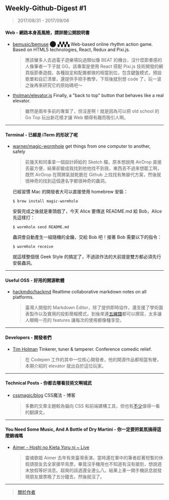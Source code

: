 ## Weekly-Github-Digest #1
> 2017/08/31 - 2017/09/06

#### Web - 網路本身高風險，請詳閱公開說明書
- [bemusic/bemuse](https://github.com/bemusic/bemuse)  ⬤▗▚▚▚ Web-based online rhythm action game. Based on HTML5 technologies, React, Redux and Pixi.js.
  > 應該蠻多人去過電子遊樂場玩過類似像 BEAT 的機台，沒什麼節奏感的人像筆者一下子就 GG。該專案是使用 React 搭配 Pixi.js 技術開發的網頁版節奏遊戲，各種設定和配置都做的相當到位，包含鍵盤模式，預設歌單和自訂清單，還提供手把手教學，下班後就別想 code 了，玩一波之後再來研究它的原始碼吧～

- [tholman/elevator.js](https://github.com/tholman/elevator.js)  Finally, a "back to top" button that behaves like a real elevator.
  > 雖然是兩年多前的專案了，但沒差啊！就是因為可以把 old school 的 Go Top 玩出新花樣才讓 Web 顯得有趣而吸引人啊。

---

#### Terminal - 已經是 iTerm 的形狀了呢
- [warner/magic-wormhole](https://github.com/warner/magic-wormhole)  get things from one computer to another, safely
  > 前幾天和同事拿一個設計師給的 Sketch 檔，原本想說用 AirDrop 直接丟最方便，結果卻變成我找到他他找不到我，東西丟不過來想罷工啊，既然 AirDrop 在鬧脾氣就乾脆在 Github 上找找有無替代方案，然後就很神奇的找到這個連名字都很神奇的蟲洞。

  已經習慣 Mac 的開發者大可以直接使用 homebrew 安裝：
  ```shell
  $ brew install magic-wormhole
  ```
  安裝完成之後就是重頭戲了，今天 Alice 要傳送 README.md 給 Bob，Alice 先這樣打：

  ```shell
  $ wormhole send README.md
  ```
  蟲洞會自動產生一組隨機的金鑰，交給 Bob 吧！接著 Bob 需要以下的指令：
  ```shell
  $ wormhole receive
  ```
  就這樣整個很 Geek Style 的搞定了，不過該作法的大前提是雙方都必須先行安裝蟲洞。

---

#### Useful OSS - 好用的開源軟體

- [hackmdio/hackmd](https://github.com/hackmdio/hackmd)  Realtime collaborative markdown notes on all platforms.
  > 臺灣人開發的 Markdown Editor，除了提供即時協作，還支援了學術圖表製作以及實用的投影簡報模式，到後來連[五線譜](https://hackmd.io/features#abc)都可以撰寫，太多讓人眼睛一亮的 features 讓每次的使用都像種享受。

---

#### Developers - 開發者們

- [Tim Holman](https://github.com/tholman)  Tinkerer, tuner & tamperer. Conference comedic relief.
  > 在 Codepen 工作的其中一位核心開發者，他的開源作品都相當有梗，本期介紹的 elevator 就出自於這位玩家。

---

#### Technical Posts - 你都去哪看技術文啊城武

- [cssmagic/blog](https://github.com/cssmagic/blog/issues)  CSS魔法 - 博客
  > 多數的文章主題較為偏向 CSS 和前端建構工具，但也有[不少](https://github.com/cssmagic/blog/issues/23)值得一看的翻譯文。

---

#### You Need Some Music, And A Bottle of Dry Martini - 你一定要把氣氛搞得這麼銷魂嗎
- [Aimer - Hoshi no Kieta Yoru ni ~ Live](https://www.youtube.com/watch?v=-gllAwK15rQ)
  > 靈魂歌姬 Aimer 去年有來臺灣表演，當時還在軍中的筆者趁著短暫的休假請朋友去全家搶早鳥票，畢竟沒手機用也不知道有沒有搶到，想說週末放假等好消息。超爽的該週還全連么八。結果上車一開手機訊息就發現朋友搶票晚了五分鐘去，然後就沒了。




---
> [關於作者](https://goo.gl/1pnqEk)
